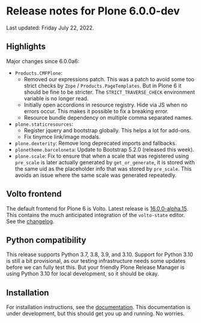 # Release notes for Plone 6.0.0-dev

Last updated: Friday July 22, 2022.

## Highlights

Major changes since 6.0.0a6:

* `Products.CMFPlone`:
  * Removed our expressions patch. This was a patch to avoid some too strict checks by `Zope` / `Products.PageTemplates`. But in Plone 6 it should be fine to be stricter. The ``STRICT_TRAVERSE_CHECK`` environment variable is no longer read.
  * Initially open accordions in resource registry. Hide via JS when no errors occur. This makes it possible to fix a breaking error.
  * Resource bundle dependency on multiple comma separated names.
* `plone.staticresources`:
  * Register jquery and bootstrap globally. This helps a lot for add-ons.
  * Fix tinymce link/image modals.
* `plone.dexterity`: Remove long deprecated imports and fallbacks.
* `plonetheme.barceloneta`: Update to Bootstrap 5.2.0 (released this week).
* `plone.scale`: Fix to ensure that when a scale that was registered using `pre_scale` is later actually generated by `get_or_generate`, it is stored with the same uid as the placeholder info that was stored by `pre_scale`. This avoids an issue where the same scale was generated repeatedly.


## Volto frontend

The default frontend for Plone 6 is Volto. Latest release is [16.0.0-alpha.15](https://www.npmjs.com/package/@plone/volto/v/16.0.0-alpha.15).
This contains the much anticipated integration of the `volto-state` editor.  See the [changelog](https://github.com/plone/volto/blob/master/CHANGELOG.md).


## Python compatibility

This release supports Python 3.7, 3.8, 3.9, and 3.10.
Support for Python 3.10 is still a bit provisional, as our testing infrastructure needs some updates before we can fully test this.
But your friendly Plone Release Manager is using Python 3.10 for local development, so it should be okay.


## Installation

For installation instructions, see the [documentation](https://6.dev-docs.plone.org/install/index.html).
This documentation is under development, but this should get you up and running.  No worries.
